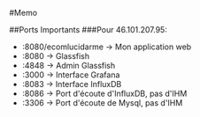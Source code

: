 #Memo

##Ports Importants
###Pour 46.101.207.95:
  * :8080/ecomlucidarme -> Mon application web
  * :8080 -> Glassfish
  * :4848 -> Admin Glassfish
  * :3000 -> Interface Grafana
  * :8083 -> Interface InfluxDB
  * :8086 -> Port d'écoute d'InfluxDB, pas d'IHM
  * :3306 -> Port d'écoute de Mysql, pas d'IHM


